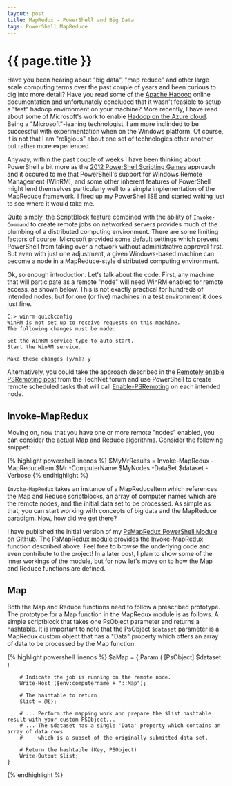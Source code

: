 ```yaml
---
layout: post
title: MapRedux - PowerShell and Big Data
tags: PowerShell MapReduce
---
```

{{ page.title }}
====================
Have you been hearing about "big data", "map reduce" and other large scale computing terms over the past couple of years and been 
curious to dig into more detail? Have you read some of the [Apache Hadoop](http://hadoop.apache.org/) online documentation and unfortunately concluded that it 
wasn't feasible to setup a "test" hadoop environment on your machine? More recently, I have read about some of Microsoft's work to 
enable [Hadoop on the Azure cloud](https://www.hadooponazure.com/). Being a "Microsoft"-leaning technologist, I am more inclinded to be successful with experimentation 
when on the Windows platform. Of course, it is not that I am "religious" about one set of technologies other another, but rather more experienced.

Anyway, within the past couple of weeks I have been thinking about PowerShell a bit more as the [2012 PowerShell Scripting Games](http://blogs.technet.com/b/heyscriptingguy/archive/2012/03/27/how-to-register-for-the-2012-powershell-scripting-games.aspx)
approach and it occured to me that PowerShell's support for Windows Remote Management (WinRM), and some other inherent features of PowerShell 
might lend themselves particularly well to a simple implementation of the MapReduce framework. I fired up my PowerShell ISE and started 
writing just to see where it would take me.

Quite simply, the ScriptBlock feature combined with the ability of `Invoke-Command` to create remote jobs on networked servers provides 
much of the plumbing of a distributed computing environment. There are some limiting factors of course. Microsoft provided some default 
settings which prevent PowerShell from taking over a network without administrative approval first. But even with just one adjustment, 
a given Windows-based machine can become a node in a MapReduce-style distributed computing environment. 

Ok, so enough introduction. Let's talk about the code. First, any machine that will participate as a remote "node" will need 
WinRM enabled for remote access, as shown below. This is not exactly practical for hundreds of intended nodes, but for one (or five) 
machines in a test environment it does just fine. 

    C:> winrm quickconfig
    WinRM is not set up to receive requests on this machine.
    The following changes must be made:

    Set the WinRM service type to auto start.
    Start the WinRM service.

    Make these changes [y/n]? y

Alternatively, you could take the approach described in the [Remotely enable PSRemoting post](http://social.technet.microsoft.com/Forums/en-US/winserverpowershell/thread/0800c68c-8cfb-4d6f-9c05-0e1a33412941/) 
from the TechNet forum and use PowerShell to create remote scheduled tasks that will call [Enable-PSRemoting](http://technet.microsoft.com/en-us/library/dd819498.aspx) on each intended node.

Invoke-MapRedux
---------------
Moving on, now that you have one or more remote "nodes" enabled, you can consider the actual Map and Reduce algorithms. Consider the following snippet:

{% highlight powershell linenos %}
    $MyMrResults = Invoke-MapRedux -MapReduceItem $Mr -ComputerName $MyNodes -DataSet $dataset -Verbose
{% endhighlight %}

`Invoke-MapRedux` takes an instance of a MapReduceItem which references the Map and Reduce scriptblocks, an array of computer names which 
are the remote nodes, and the initial data set to be processed. As simple as that, you can start working with concepts of big data 
and the MapReduce paradigm. Now, how did we get there? 

I have published the initial version of my [PsMapRedux PowerShell Module on GitHub](https://github.com/dwdii/PsMapRedux). The PsMapRedux module provides the Invoke-MapRedux function 
described above. Feel free to browse the underlying code and even contribute to the project! In a later post, I plan to show some of the 
inner workings of the module, but for now let's move on to how the Map and Reduce functions are defined. 

Map
---
Both the Map and Reduce functions need to follow a prescribed prototype. The prototype for a Map function in the MapRedux module is as follows. 
A simple scriptblock that takes one PsObject parameter and returns a hashtable. It is important to note that the PsObject `$dataset` parameter is a 
MapRedux custom object that has a "Data" property which offers an array of data to be processed by the Map function.

{% highlight powershell linenos %}
	$aMap = 
	{
		Param
		(
			[PsObject] $dataset
		)

		# Indicate the job is running on the remote node.
		Write-Host ($env:computername + "::Map");

		# The hashtable to return
		$list = @{};

		# ... Perform the mapping work and prepare the $list hashtable result with your custom PSObject...
		# ... The $dataset has a single 'Data' property which contains an array of data rows 
		#     which is a subset of the originally submitted data set.

		# Return the hashtable (Key, PSObject)
		Write-Output $list;
	}
{% endhighlight %}